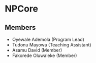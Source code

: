 # NPCore

## Members 
 - Oyewale Ademola (Program Lead)
 - Tudonu Mayowa (Teaching Assistant)
 - Asamu David (Member)
 - Fakorede Oluwaleke (Member)
